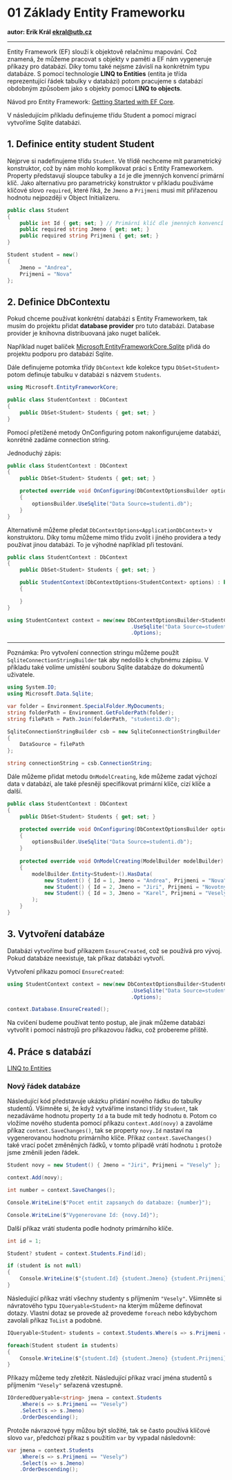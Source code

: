 # 01 Základy Entity Frameworku

**autor: Erik Král ekral@utb.cz**

---

Entity Framework (EF) slouží k objektově relačnímu mapování. Což znamená, že můžeme pracovat s objekty v paměti a EF nám vygeneruje příkazy pro databází. Díky tomu také nejsme závislí na konkrétním typu databáze. S pomocí technologie **LINQ to Entities** (entita je třída reprezentující řádek tabulky v databázi) potom pracujeme s databází obdobným způsobem jako s objekty pomocí **LINQ to objects**.

Návod pro Entity Framework: [Getting Started with EF Core](https://learn.microsoft.com/en-us/ef/core/get-started/overview/first-app?tabs=netcore-cli).

V následujícím příkladu definujeme třídu Student a pomocí migrací vytvoříme Sqlite databázi.

## 1. Definice entity student Student

Nejprve si nadefinujeme třídu `Student`. Ve třídě nechceme mít parametrický konstruktor, což by nám mohlo komplikovat práci s Entity Frameworkem. Property představují sloupce tabulky a ```Id``` je dle jmenných konvencí primární klíč. Jako alternativu pro parametrický konstruktor v příkladu použiváme klíčové slovo ```required```, které říká, že ```Jmeno``` a ```Prijmeni``` musi mit přiřazenou hodnotu nejpozději v Object Initializeru.

```csharp
public class Student
{
    public int Id { get; set; } // Primární klíč dle jmenných konvencí
    public required string Jmeno { get; set; }     
    public required string Prijmeni { get; set; }     
}

Student student = new()
{
    Jmeno = "Andrea",
    Prijmeni = "Nova"
};
```

## 2. Definice DbContextu

Pokud chceme používat konkrétní databázi s Entity Frameworkem, tak musím do projektu přidat **database provider** pro tuto databázi. Database provider je knihovna distribuovaná jako nuget balíček. 

Například nuget balíček [Microsoft.EntityFrameworkCore.Sqlite](https://www.nuget.org/packages/microsoft.entityframeworkcore.sqlite) přidá do projektu podporu pro databází Sqlite.

Dále definujeme potomka třídy ```DbContext``` kde kolekce typu ```DbSet<Student>``` potom definuje tabulku v databázi s názvem `Students`.

```csharp
using Microsoft.EntityFrameworkCore;

public class StudentContext : DbContext
{
    public DbSet<Student> Students { get; set; }
}
```

Pomocí přetížené metody OnConfiguring potom nakonfigurujeme databázi, konrétně zadáme connection string. 

Jednoduchý zápis:

```csharp
public class StudentContext : DbContext
{
    public DbSet<Student> Students { get; set; }

    protected override void OnConfiguring(DbContextOptionsBuilder optionsBuilder)
    {
        optionsBuilder.UseSqlite("Data Source=studenti.db");
    }
}
```

Alternativně můžeme předat `DbContextOptions<ApplicationDbContext>` v konstruktoru. Díky tomu můžeme mimo třídu zvolit i jiného providera a tedy používat jinou databázi. To je výhodné například při testování.

```csharp
public class StudentContext : DbContext
{
    public DbSet<Student> Students { get; set; }

    public StudentContext(DbContextOptions<StudentContext> options) : base(options)
    {

    }
}

using StudentContext context = new(new DbContextOptionsBuilder<StudentContext>()
                                        .UseSqlite("Data Source=studenti.db")
                                        .Options);
```

---
Poznámka: Pro vytvoření connection stringu můžeme použít `SqliteConnectionStringBuilder` tak aby nedošlo k chybnému zápisu. V příkladu také volíme umístění souboru Sqlite databáze do dokumentů uživatele.

```csharp
using System.IO;
using Microsoft.Data.Sqlite;

var folder = Environment.SpecialFolder.MyDocuments;
string folderPath = Environment.GetFolderPath(folder);
string filePath = Path.Join(folderPath, "studenti3.db");

SqliteConnectionStringBuilder csb = new SqliteConnectionStringBuilder
{
    DataSource = filePath
};

string connectionString = csb.ConnectionString;
```

Dále můžeme přidat metodu ```OnModelCreating```, kde můžeme zadat výchozí data v databází, ale také přesněji specifikovat primární klíče, cizí klíče a další.

```csharp
public class StudentContext : DbContext
{
    public DbSet<Student> Students { get; set; }

    protected override void OnConfiguring(DbContextOptionsBuilder optionsBuilder)
    {
        optionsBuilder.UseSqlite("Data Source=studenti.db");
    }
    
    protected override void OnModelCreating(ModelBuilder modelBuilder)
    {
        modelBuilder.Entity<Student>().HasData(
            new Student() { Id = 1, Jmeno = "Andrea", Prijmeni = "Nova"},
            new Student() { Id = 2, Jmeno = "Jiri", Prijmeni = "Novotny"},
            new Student() { Id = 3, Jmeno = "Karel", Prijmeni = "Vesely"}
        );
    }
}
```

## 3. Vytvoření databáze

Databázi vytvoříme buď příkazem `EnsureCreated`, což se používá pro vývoj. Pokud databáze neexistuje, tak příkaz databázi vytvoří.

Vytvoření příkazu pomocí `EnsureCreated`:


```csharp
using StudentContext context = new(new DbContextOptionsBuilder<StudentContext>()
                                        .UseSqlite("Data Source=studenti.db")
                                        .Options);

context.Database.EnsureCreated();
```

Na cvičení budeme používat tento postup, ale jinak můžeme databázi vytvořit i pomocí nástrojů pro příkazovou řádku, což probereme příště.

## 4. Práce s databází

[LINQ to Entities](https://learn.microsoft.com/en-us/dotnet/framework/data/adonet/ef/language-reference/linq-to-entities)

### Nový řádek databáze

Následující kód představuje ukázku přidání nového řádku do tabulky studentů. Všimněte si, že když vytváříme instanci třídy `Student`, tak nezadáváme hodnotu property `Id` a ta bude mít tedy hodnotu `0`. Potom co vložíme nového studenta pomocí příkazu `context.Add(novy)` a zavoláme příkaz `context.SaveChanges()`, tak se property `novy.Id` nastaví na vygenerovanou hodnotu primárního klíče. Příkaz `context.SaveChanges()` také vrací počet změněných řádků, v tomto případě vrátí hodnotu `1` protože jsme změnili jeden řádek.

```csharp
Student novy = new Student() { Jmeno = "Jiri", Prijmeni = "Vesely" };

context.Add(novy);

int number = context.SaveChanges();

Console.WriteLine($"Pocet entit zapsanych do databaze: {number}");

Console.WriteLine($"Vygenerovane Id: {novy.Id}");
```

Další příkaz vrátí studenta podle hodnoty primárního klíče.

```csharp
int id = 1;

Student? student = context.Students.Find(id);

if (student is not null)
{
    Console.WriteLine($"{student.Id} {student.Jmeno} {student.Prijmeni}");
}
```

Následující příkaz vrátí všechny studenty s příjmením `"Vesely"`. Všimněte si návratového typu `IQueryable<Student>` na kterým můžeme definovat dotazy. Vlastní dotaz se provede až provedeme `foreach` nebo kdybychom zavolali příkaz `ToList` a podobné.

```csharp
IQueryable<Student> students = context.Students.Where(s => s.Prijmeni == "Vesely");

foreach(Student student in students)
{
    Console.WriteLine($"{student.Id} {student.Jmeno} {student.Prijmeni}");
}
```

Příkazy můžeme tedy zřetězit. Následující příkaz vrací jména studentů s příjmením `"Vesely"` seřazená vzestupně.

```csharp
IOrderedQueryable<string> jmena = context.Students
    .Where(s => s.Prijmeni == "Vesely")
    .Select(s => s.Jmeno)
    .OrderDescending();
```

Protože návrazové typy můžou být složité, tak se často používá klíčové slovo `var`, předchozí příkaz s použitím `var` by vypadal následovně:

```csharp
var jmena = context.Students
    .Where(s => s.Prijmeni == "Vesely")
    .Select(s => s.Jmeno)
    .OrderDescending();
```